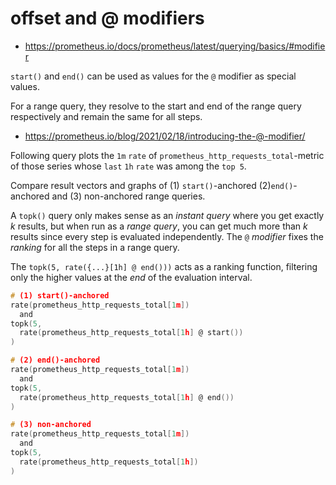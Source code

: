 # offset and @ modifiers

- https://prometheus.io/docs/prometheus/latest/querying/basics/#modifier

`start()` and `end()` can be used as values for the `@` modifier as special values.

For a range query, they resolve to the start and end of the range query respectively and remain the same for all steps.

- https://prometheus.io/blog/2021/02/18/introducing-the-@-modifier/

Following query plots the `1m` `rate` of `prometheus_http_requests_total`-metric of those series whose `last` `1h` `rate` was among the `top 5`.

Compare result vectors and graphs of (1) `start()`-anchored (2)`end()`-anchored and (3) non-anchored range queries. 

A `topk()` query only makes sense as an *instant query* where you get exactly *k* results, but when run as a *range query*, you can get much more than *k* results since every step is evaluated independently. The `@` *modifier* fixes the *ranking* for all the steps in a range query.

The `topk(5, rate({...}[1h] @ end()))` acts as a ranking function, filtering only the higher values at the *end* of the evaluation interval.

```C
# (1) start()-anchored
rate(prometheus_http_requests_total[1m])
  and
topk(5, 
  rate(prometheus_http_requests_total[1h] @ start())
)
```

```C
# (2) end()-anchored
rate(prometheus_http_requests_total[1m])
  and
topk(5, 
  rate(prometheus_http_requests_total[1h] @ end())
)
```

```C
# (3) non-anchored
rate(prometheus_http_requests_total[1m])
  and
topk(5, 
  rate(prometheus_http_requests_total[1h])
)
```